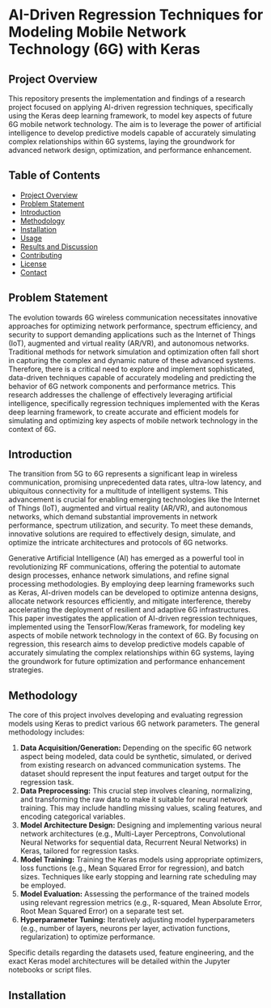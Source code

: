 # AI-Driven Regression Techniques for Modeling Mobile Network Technology (6G) with Keras

## Project Overview

This repository presents the implementation and findings of a research project focused on applying AI-driven regression techniques, specifically using the Keras deep learning framework, to model key aspects of future 6G mobile network technology. The aim is to leverage the power of artificial intelligence to develop predictive models capable of accurately simulating complex relationships within 6G systems, laying the groundwork for advanced network design, optimization, and performance enhancement.

## Table of Contents

- [Project Overview](#project-overview)
- [Problem Statement](#problem-statement)
- [Introduction](#introduction)
- [Methodology](#methodology)
- [Installation](#installation)
- [Usage](#usage)
- [Results and Discussion](#results-and-discussion)
- [Contributing](#contributing)
- [License](#license)
- [Contact](#contact)

## Problem Statement

The evolution towards 6G wireless communication necessitates innovative approaches for optimizing network performance, spectrum efficiency, and security to support demanding applications such as the Internet of Things (IoT), augmented and virtual reality (AR/VR), and autonomous networks. Traditional methods for network simulation and optimization often fall short in capturing the complex and dynamic nature of these advanced systems. Therefore, there is a critical need to explore and implement sophisticated, data-driven techniques capable of accurately modeling and predicting the behavior of 6G network components and performance metrics. This research addresses the challenge of effectively leveraging artificial intelligence, specifically regression techniques implemented with the Keras deep learning framework, to create accurate and efficient models for simulating and optimizing key aspects of mobile network technology in the context of 6G.

## Introduction

The transition from 5G to 6G represents a significant leap in wireless communication, promising unprecedented data rates, ultra-low latency, and ubiquitous connectivity for a multitude of intelligent systems. This advancement is crucial for enabling emerging technologies like the Internet of Things (IoT), augmented and virtual reality (AR/VR), and autonomous networks, which demand substantial improvements in network performance, spectrum utilization, and security. To meet these demands, innovative solutions are required to effectively design, simulate, and optimize the intricate architectures and protocols of 6G networks.

Generative Artificial Intelligence (AI) has emerged as a powerful tool in revolutionizing RF communications, offering the potential to automate design processes, enhance network simulations, and refine signal processing methodologies. By employing deep learning frameworks such as Keras, AI-driven models can be developed to optimize antenna designs, allocate network resources efficiently, and mitigate interference, thereby accelerating the deployment of resilient and adaptive 6G infrastructures. This paper investigates the application of AI-driven regression techniques, implemented using the TensorFlow/Keras framework, for modeling key aspects of mobile network technology in the context of 6G. By focusing on regression, this research aims to develop predictive models capable of accurately simulating the complex relationships within 6G systems, laying the groundwork for future optimization and performance enhancement strategies.

## Methodology

The core of this project involves developing and evaluating regression models using Keras to predict various 6G network parameters. The general methodology includes:

1.  **Data Acquisition/Generation:** Depending on the specific 6G network aspect being modeled, data could be synthetic, simulated, or derived from existing research on advanced communication systems. The dataset should represent the input features and target output for the regression task.
2.  **Data Preprocessing:** This crucial step involves cleaning, normalizing, and transforming the raw data to make it suitable for neural network training. This may include handling missing values, scaling features, and encoding categorical variables.
3.  **Model Architecture Design:** Designing and implementing various neural network architectures (e.g., Multi-Layer Perceptrons, Convolutional Neural Networks for sequential data, Recurrent Neural Networks) in Keras, tailored for regression tasks.
4.  **Model Training:** Training the Keras models using appropriate optimizers, loss functions (e.g., Mean Squared Error for regression), and batch sizes. Techniques like early stopping and learning rate scheduling may be employed.
5.  **Model Evaluation:** Assessing the performance of the trained models using relevant regression metrics (e.g., R-squared, Mean Absolute Error, Root Mean Squared Error) on a separate test set.
6.  **Hyperparameter Tuning:** Iteratively adjusting model hyperparameters (e.g., number of layers, neurons per layer, activation functions, regularization) to optimize performance.

Specific details regarding the datasets used, feature engineering, and the exact Keras model architectures will be detailed within the Jupyter notebooks or script files.

## Installation
